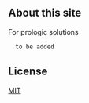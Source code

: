 ## About this site
For prologic solutions

```bash
  to be added
```

## License
[MIT](https://choosealicense.com/licenses/mit/)
